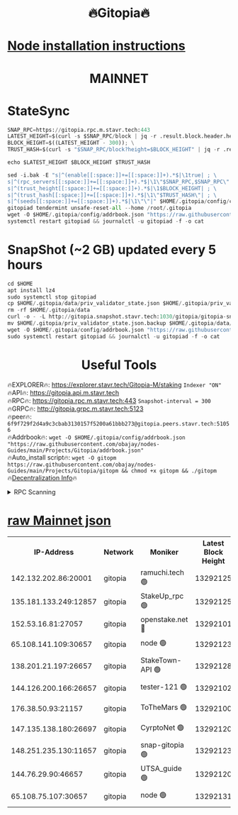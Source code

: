 <h1 align="center"> 🔥Gitopia🔥</h1>

[Node installation instructions](https://github.com/obajay/nodes-Guides/tree/main/Projects/Gitopia)
=

<h1 align="center"> MAINNET</h1>

# StateSync
```python
SNAP_RPC=https://gitopia.rpc.m.stavr.tech:443
LATEST_HEIGHT=$(curl -s $SNAP_RPC/block | jq -r .result.block.header.height); \
BLOCK_HEIGHT=$((LATEST_HEIGHT - 300)); \
TRUST_HASH=$(curl -s "$SNAP_RPC/block?height=$BLOCK_HEIGHT" | jq -r .result.block_id.hash)

echo $LATEST_HEIGHT $BLOCK_HEIGHT $TRUST_HASH

sed -i.bak -E "s|^(enable[[:space:]]+=[[:space:]]+).*$|\1true| ; \
s|^(rpc_servers[[:space:]]+=[[:space:]]+).*$|\1\"$SNAP_RPC,$SNAP_RPC\"| ; \
s|^(trust_height[[:space:]]+=[[:space:]]+).*$|\1$BLOCK_HEIGHT| ; \
s|^(trust_hash[[:space:]]+=[[:space:]]+).*$|\1\"$TRUST_HASH\"| ; \
s|^(seeds[[:space:]]+=[[:space:]]+).*$|\1\"\"|" $HOME/.gitopia/config/config.toml
gitopiad tendermint unsafe-reset-all --home /root/.gitopia
wget -O $HOME/.gitopia/config/addrbook.json "https://raw.githubusercontent.com/obajay/nodes-Guides/main/Projects/Gitopia/addrbook.json"
systemctl restart gitopiad && journalctl -u gitopiad -f -o cat
```
# SnapShot (~2 GB) updated every 5 hours
```python
cd $HOME
apt install lz4
sudo systemctl stop gitopiad
cp $HOME/.gitopia/data/priv_validator_state.json $HOME/.gitopia/priv_validator_state.json.backup
rm -rf $HOME/.gitopia/data
curl -o - -L http://gitopia.snapshot.stavr.tech:1030/gitopia/gitopia-snap.tar.lz4 | lz4 -c -d - | tar -x -C $HOME/.gitopia --strip-components 2
mv $HOME/.gitopia/priv_validator_state.json.backup $HOME/.gitopia/data/priv_validator_state.json
wget -O $HOME/.gitopia/config/addrbook.json "https://raw.githubusercontent.com/obajay/nodes-Guides/main/Projects/Gitopia/addrbook.json"
sudo systemctl restart gitopiad && journalctl -u gitopiad -f -o cat
```
 <h1 align="center"> Useful Tools</h1>

🔥EXPLORER🔥:      https://explorer.stavr.tech/Gitopia-M/staking  `Indexer "ON"` \
🔥API🔥: 			 		 https://gitopia.api.m.stavr.tech \
🔥RPC🔥:           https://gitopia.rpc.m.stavr.tech:443              `Snapshot-interval = 300` \
🔥GRPC🔥:          http://gitopia.grpc.m.stavr.tech:5123 \
🔥peer🔥:					 `6f9f729f2d4a9c3cbab3130157f5200a61bbb273@gitopia.peers.stavr.tech:51056` \
🔥Addrbook🔥:    ```wget -O $HOME/.gitopia/config/addrbook.json "https://raw.githubusercontent.com/obajay/nodes-Guides/main/Projects/Gitopia/addrbook.json"``` \
🔥Auto_install script🔥: ```wget -O gitopm https://raw.githubusercontent.com/obajay/nodes-Guides/main/Projects/Gitopia/gitopm && chmod +x gitopm && ./gitopm``` \
🔥[Decentralization Info](https://github.com/obajay/StateSync-snapshots/tree/main/Projects/Gitopia/Decentralization)🔥

<details>
<summary>RPC Scanning</summary>

<h2 align="center"> We scan nodes in real time every 4 hours. And we provide the final result of RPC endpoints.
We cannot influence the operation of these nodes in any way. </h2>


```python
If Voting Power is higher than 0 --> then the Node is a validator of the network and may be subject to attack and be a potential threat to the chain.
```
```python
We marked such validators with a red symbol
```

</details>

[raw Mainnet json](https://rpc-check.gitopm.stavr.tech/gitopm/rpc-gitopm-result.json)
=

<table><tr><th>IP-Address</th><th>Network</th><th>Moniker</th><th>Latest Block Height</th><th>Earliest Block Height</th><th>Catching Up</th><th>Tx Index</th><th>Voting Power</th><th>Scan Time</th></tr><tr><td>142.132.202.86:20001</td><td>gitopia</td><td>ramuchi.tech 🟢</td><td>13292125</td><td>6548337</td><td>False</td><td>on</td><td>0</td><td>2024-02-04T09:41:20.782812536UTC</td></tr><tr><td>135.181.133.249:12857</td><td>gitopia</td><td>StakeUp_rpc 🟢</td><td>13292125</td><td>8010001</td><td>False</td><td>on</td><td>0</td><td>2024-02-04T09:41:21.194122275UTC</td></tr><tr><td>152.53.16.81:27057</td><td>gitopia</td><td>openstake.net 🔴</td><td>13292101</td><td>10455001</td><td>False</td><td>off</td><td>36421</td><td>2024-02-04T09:40:42.943688464UTC</td></tr><tr><td>65.108.141.109:30657</td><td>gitopia</td><td>node 🟢</td><td>13292123</td><td>12299845</td><td>False</td><td>on</td><td>0</td><td>2024-02-04T09:41:18.117356433UTC</td></tr><tr><td>138.201.21.197:26657</td><td>gitopia</td><td>StakeTown-API 🟢</td><td>13292128</td><td>12733501</td><td>False</td><td>on</td><td>0</td><td>2024-02-04T09:41:25.632099801UTC</td></tr><tr><td>144.126.200.166:26657</td><td>gitopia</td><td>tester-121 🟢</td><td>13292102</td><td>12832814</td><td>False</td><td>off</td><td>0</td><td>2024-02-04T09:40:45.327094629UTC</td></tr><tr><td>176.38.50.93:21157</td><td>gitopia</td><td>ToTheMars 🟢</td><td>13292100</td><td>12883228</td><td>False</td><td>on</td><td>0</td><td>2024-02-04T09:40:45.675157413UTC</td></tr><tr><td>147.135.138.180:26697</td><td>gitopia</td><td>CyrptoNet 🟢</td><td>13292120</td><td>12883228</td><td>False</td><td>off</td><td>0</td><td>2024-02-04T09:41:13.462715601UTC</td></tr><tr><td>148.251.235.130:11657</td><td>gitopia</td><td>snap-gitopia 🟢</td><td>13292123</td><td>12908001</td><td>False</td><td>on</td><td>0</td><td>2024-02-04T09:41:18.446365034UTC</td></tr><tr><td>144.76.29.90:46657</td><td>gitopia</td><td>UTSA_guide 🟢</td><td>13292120</td><td>13035301</td><td>False</td><td>on</td><td>0</td><td>2024-02-04T09:41:13.201051601UTC</td></tr><tr><td>65.108.75.107:30657</td><td>gitopia</td><td>node 🟢</td><td>13292131</td><td>13189502</td><td>False</td><td>on</td><td>0</td><td>2024-02-04T09:41:30.119298260UTC</td></tr></table>
